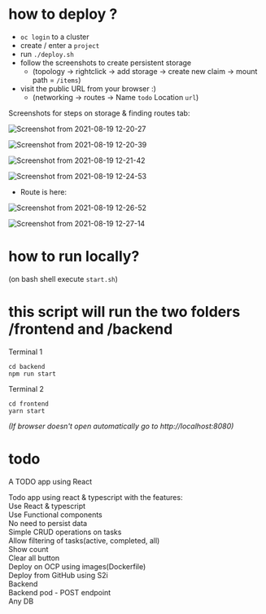 # how to deploy ?

- `oc login` to a cluster  
- create / enter a `project`
- run `./deploy.sh` 
- follow the screenshots to create persistent storage 
    - (topology -> rightclick -> add storage -> create new claim -> mount path = `/items`)
- visit the public URL from your browser :)
    - (networking -> routes -> Name `todo` Location `url`)

Screenshots for steps on storage & finding routes tab:  

![Screenshot from 2021-08-19 12-20-27](https://user-images.githubusercontent.com/20089340/130025727-8a100779-b2a5-4aba-85b8-87cc41f1dbe3.png)

![Screenshot from 2021-08-19 12-20-39](https://user-images.githubusercontent.com/20089340/130025769-ba01993f-23e1-41d5-a6cc-fe9bebeaff90.png)

![Screenshot from 2021-08-19 12-21-42](https://user-images.githubusercontent.com/20089340/130025785-da1e0fec-af76-4b4c-9349-4b209d04432c.png)

![Screenshot from 2021-08-19 12-24-53](https://user-images.githubusercontent.com/20089340/130025846-6118caea-ec6a-4f10-95ca-c5b1f9411220.png)

- Route is here:

![Screenshot from 2021-08-19 12-26-52](https://user-images.githubusercontent.com/20089340/130025950-b00a203e-985d-477f-ba7c-8567028d8b10.png)

![Screenshot from 2021-08-19 12-27-14](https://user-images.githubusercontent.com/20089340/130025959-bdbd7d3e-cb6c-49de-9536-7fd87e52d1f5.png)

# how to run locally?

(on bash shell execute  `start.sh`)

# this script will run the two folders /frontend and /backend
Terminal 1
```
cd backend
npm run start
```
Terminal 2
```
cd frontend
yarn start
```

*(If browser doesn't open automatically go to http://localhost:8080)*

# todo
A TODO app using React  
  
Todo app using react & typescript with the features:  
    Use React & typescript  
    Use Functional components  
    No need to persist data  
    Simple CRUD operations on tasks  
    Allow filtering of tasks(active, completed, all)  
    Show count  
    Clear all button  
    Deploy on OCP using images(Dockerfile)  
    Deploy from GitHub using S2i  
    Backend  
    Backend pod - POST endpoint  
    Any DB   
